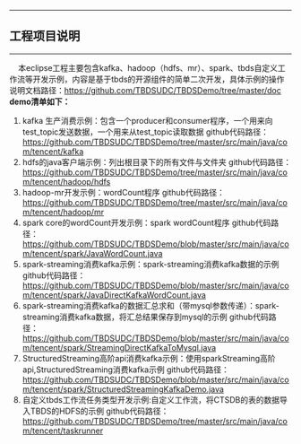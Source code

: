 ***
## 工程项目说明
***
&#160; &#160; 本eclipse工程主要包含kafka、hadoop（hdfs、mr）、spark、tbds自定义工作流等开发示例，内容是基于tbds的开源组件的简单二次开发，具体示例的操作说明文档路径：https://github.com/TBDSUDC/TBDSDemo/tree/master/doc <br>
**demo清单如下：** <br>
1. kafka 生产消费示例：包含一个producer和consumer程序，一个用来向test_topic发送数据，一个用来从test_topic读取数据
   github代码路径：https://github.com/TBDSUDC/TBDSDemo/tree/master/src/main/java/com/tencent/kafka
2. hdfs的java客户端示例：列出根目录下的所有文件与文件夹
   github代码路径：https://github.com/TBDSUDC/TBDSDemo/tree/master/src/main/java/com/tencent/hadoop/hdfs
3. hadoop-mr开发示例：wordCount程序
   github代码路径：https://github.com/TBDSUDC/TBDSDemo/tree/master/src/main/java/com/tencent/hadoop/mr
4. spark core的wordCount开发示例：spark wordCount程序
   github代码路径：https://github.com/TBDSUDC/TBDSDemo/blob/master/src/main/java/com/tencent/spark/JavaWordCount.java
5. spark-streaming消费kafka示例：spark-streaming消费kafka数据的示例
   github代码路径：https://github.com/TBDSUDC/TBDSDemo/blob/master/src/main/java/com/tencent/spark/JavaDirectKafkaWordCount.java
6. spark-streaming消费kafka的数据汇总求和（带mysql参数传递）：spark-streaming消费kafka数据，将汇总结果保存到mysql的示例
   github代码路径：https://github.com/TBDSUDC/TBDSDemo/blob/master/src/main/java/com/tencent/spark/StreamingDirectKafkaToMysql.java 
7. StructuredStreaming高阶api消费kafka示例：使用sparkStreaming高阶api,StructuredStreaming消费kafka示例
   github代码路径：https://github.com/TBDSUDC/TBDSDemo/blob/master/src/main/java/com/tencent/spark/StructuredStreamingKafkaDemo.java
8. 自定义tbds工作流任务类型开发示例:自定义工作流，将CTSDB的表的数据导入TBDS的HDFS的示例
   github代码路径：https://github.com/TBDSUDC/TBDSDemo/tree/master/src/main/java/com/tencent/taskrunner
